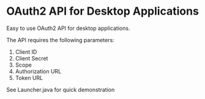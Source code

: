 # OAuth2 API for Desktop Applications

Easy to use OAuth2 API for desktop applications.

The API requires the following parameters:
1. Client ID
2. Client Secret
3. Scope
4. Authorization URL
5. Token URL

See Launcher.java for quick demonstration